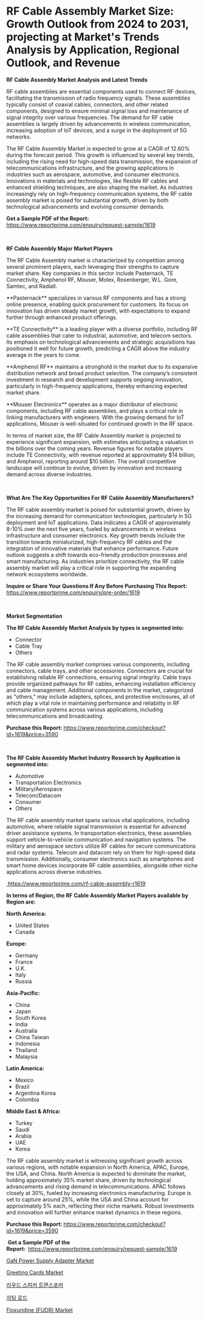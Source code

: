 <p><h1>RF Cable Assembly Market Size: Growth Outlook from 2024 to 2031, projecting at Market's Trends Analysis by Application, Regional Outlook, and Revenue</h1></p><p><strong>RF Cable Assembly Market Analysis and Latest Trends</strong></p>
<p><p>RF cable assemblies are essential components used to connect RF devices, facilitating the transmission of radio frequency signals. These assemblies typically consist of coaxial cables, connectors, and other related components, designed to ensure minimal signal loss and maintenance of signal integrity over various frequencies. The demand for RF cable assemblies is largely driven by advancements in wireless communication, increasing adoption of IoT devices, and a surge in the deployment of 5G networks.</p><p>The RF Cable Assembly Market is expected to grow at a CAGR of 12.60% during the forecast period. This growth is influenced by several key trends, including the rising need for high-speed data transmission, the expansion of telecommunications infrastructure, and the growing applications in industries such as aerospace, automotive, and consumer electronics. Innovations in materials and technologies, like flexible RF cables and enhanced shielding techniques, are also shaping the market. As industries increasingly rely on high-frequency communication systems, the RF cable assembly market is poised for substantial growth, driven by both technological advancements and evolving consumer demands.</p></p>
<p><strong>Get a Sample PDF of the Report:&nbsp;</strong> <a href="https://www.reportprime.com/enquiry/request-sample/1619">https://www.reportprime.com/enquiry/request-sample/1619</a></p>
<p>&nbsp;</p>
<p><strong>RF Cable Assembly Major Market Players</strong></p>
<p><p>The RF Cable Assembly market is characterized by competition among several prominent players, each leveraging their strengths to capture market share. Key companies in this sector include Pasternack, TE Connectivity, Amphenol RF, Mouser, Molex, Rosenberger, W.L. Gore, Samtec, and Radiall.</p><p>**Pasternack** specializes in various RF components and has a strong online presence, enabling quick procurement for customers. Its focus on innovation has driven steady market growth, with expectations to expand further through enhanced product offerings.</p><p>**TE Connectivity** is a leading player with a diverse portfolio, including RF cable assemblies that cater to industrial, automotive, and telecom sectors. Its emphasis on technological advancements and strategic acquisitions has positioned it well for future growth, predicting a CAGR above the industry average in the years to come.</p><p>**Amphenol RF** maintains a stronghold in the market due to its expansive distribution network and broad product selection. The company’s consistent investment in research and development supports ongoing innovation, particularly in high-frequency applications, thereby enhancing expected market share.</p><p>**Mouser Electronics** operates as a major distributor of electronic components, including RF cable assemblies, and plays a critical role in linking manufacturers with engineers. With the growing demand for IoT applications, Mouser is well-situated for continued growth in the RF space.</p><p>In terms of market size, the RF Cable Assembly market is projected to experience significant expansion, with estimates anticipating a valuation in the billions over the coming years. Revenue figures for notable players include TE Connectivity, with revenue reported at approximately $14 billion, and Amphenol, reporting around $10 billion. The overall competitive landscape will continue to evolve, driven by innovation and increasing demand across diverse industries.</p></p>
<p>&nbsp;</p>
<p><strong>What Are The Key Opportunities For RF Cable Assembly Manufacturers?</strong></p>
<p><p>The RF cable assembly market is poised for substantial growth, driven by the increasing demand for communication technologies, particularly in 5G deployment and IoT applications. Data indicates a CAGR of approximately 8-10% over the next five years, fueled by advancements in wireless infrastructure and consumer electronics. Key growth trends include the transition towards miniaturized, high-frequency RF cables and the integration of innovative materials that enhance performance. Future outlook suggests a shift towards eco-friendly production processes and smart manufacturing. As industries prioritize connectivity, the RF cable assembly market will play a critical role in supporting the expanding network ecosystems worldwide.</p></p>
<p><strong>Inquire or Share Your Questions If Any Before Purchasing This Report:</strong> <a href="https://www.reportprime.com/enquiry/pre-order/1619">https://www.reportprime.com/enquiry/pre-order/1619</a></p>
<p>&nbsp;</p>
<p><strong>Market Segmentation</strong></p>
<p><strong>The RF Cable Assembly Market Analysis by types is segmented into:</strong></p>
<p><ul><li>Connector</li><li>Cable Tray</li><li>Others</li></ul></p>
<p><p>The RF cable assembly market comprises various components, including connectors, cable trays, and other accessories. Connectors are crucial for establishing reliable RF connections, ensuring signal integrity. Cable trays provide organized pathways for RF cables, enhancing installation efficiency and cable management. Additional components in the market, categorized as "others," may include adapters, splices, and protective enclosures, all of which play a vital role in maintaining performance and reliability in RF communication systems across various applications, including telecommunications and broadcasting.</p></p>
<p><strong>Purchase this Report:&nbsp;</strong><a href="https://www.reportprime.com/checkout?id=1619&price=3590">https://www.reportprime.com/checkout?id=1619&price=3590</a></p>
<p>&nbsp;</p>
<p><strong>The RF Cable Assembly Market Industry Research by Application is segmented into:</strong></p>
<p><ul><li>Automotive</li><li>Transportation Electronics</li><li>Military/Aerospace</li><li>Telecom/Datacom</li><li>Consumer</li><li>Others</li></ul></p>
<p><p>The RF cable assembly market spans various vital applications, including automotive, where reliable signal transmission is essential for advanced driver assistance systems. In transportation electronics, these assemblies support vehicle-to-vehicle communication and navigation systems. The military and aerospace sectors utilize RF cables for secure communications and radar systems. Telecom and datacom rely on them for high-speed data transmission. Additionally, consumer electronics such as smartphones and smart home devices incorporate RF cable assemblies, alongside other niche applications across diverse industries.</p></p>
<p><a href="https://www.reportprime.com/rf-cable-assembly-r1619">&nbsp;https://www.reportprime.com/rf-cable-assembly-r1619</a></p>
<p><strong>In terms of Region, the RF Cable Assembly Market Players available by Region are:</strong></p>
<p>
    <p> <strong> North America: </strong>
        <ul>
            <li>United States</li>
            <li>Canada</li>
        </ul>
        </p> 
    <p> <strong> Europe: </strong>
        <ul>
            <li>Germany</li>
            <li>France</li>
            <li>U.K.</li>
            <li>Italy</li>
            <li>Russia</li>
        </ul>
        </p> 
    <p> <strong> Asia-Pacific: </strong>
        <ul>
            <li>China</li>
            <li>Japan</li>
            <li>South Korea</li>
            <li>India</li>
            <li>Australia</li>
            <li>China Taiwan</li>
            <li>Indonesia</li>
            <li>Thailand</li>
            <li>Malaysia</li>
        </ul>
        </p> 
    <p> <strong> Latin America: </strong>
        <ul>
            <li>Mexico</li>
            <li>Brazil</li>
            <li>Argentina Korea</li>
            <li>Colombia</li>
        </ul>
        </p> 
    <p> <strong> Middle East & Africa: </strong>
        <ul>
            <li>Turkey</li>
            <li>Saudi</li>
            <li>Arabia</li>
            <li>UAE</li>
            <li>Korea</li>
        </ul>
    </p>
    </p>
<p><p>The RF cable assembly market is witnessing significant growth across various regions, with notable expansion in North America, APAC, Europe, the USA, and China. North America is expected to dominate the market, holding approximately 35% market share, driven by technological advancements and rising demand in telecommunications. APAC follows closely at 30%, fueled by increasing electronics manufacturing. Europe is set to capture around 25%, while the USA and China account for approximately 5% each, reflecting their niche markets. Robust investments and innovation will further enhance market dynamics in these regions.</p></p>
<p><strong>Purchase this Report: </strong><a href="https://www.reportprime.com/checkout?id=1619&price=3590">https://www.reportprime.com/checkout?id=1619&price=3590</a></p>
<p>&nbsp;<strong>Get a Sample PDF of the Report:&nbsp;&nbsp;</strong><a href="https://www.reportprime.com/enquiry/request-sample/1619">https://www.reportprime.com/enquiry/request-sample/1619</a></p>
<p><strong></strong></p>
<p><p><a href="https://issuu.com/reportprime-2/docs/gan-power-supply-adapter-market-siz_12a2dc7646d8a2">GaN Power Supply Adapter Market</a></p><p><a href="https://www.linkedin.com/pulse/future-innovation-global-greeting-cards-market-growth-opportunities-umeaf?trackingId=ph34c219T8%2BMpvAICAXBuQ%3D%3D">Greeting Cards Market</a></p><p><a href="https://medium.com/@wallacecumfgmings567556/%ED%99%95%EC%84%B1%EA%B8%B0-%EB%B3%80%EC%95%95%EA%B8%B0-%EC%8B%9C%EC%9E%A5-%EA%B8%80%EB%A1%9C%EB%B2%8C-%EB%B0%8F-%EC%A7%80%EC%97%AD-%EB%B6%84%EC%84%9D-%EC%A7%80%EC%97%AD-%EA%B5%AD%EA%B0%80-%EC%88%98%EC%A4%80-%EB%B6%84%EC%84%9D-%EB%B0%8F-%EA%B2%BD%EC%9F%81-%ED%99%98%EA%B2%BD-%EC%A7%91%EC%A4%91-0a306e1a899e">라우드 스피커 트랜스포머</a></p><p><a href="https://medium.com/@wallacecumfgmings567556/%ED%9E%88%ED%8C%85-%EB%A1%9C%EB%93%9C-%EC%8B%9C%EC%9E%A5-%EB%8F%99%ED%96%A5-%EB%B0%8F-%EC%A0%84%EB%9E%B5%EC%A0%81-%EC%8B%9C%EC%9E%A5-%ED%86%B5%EC%B0%B0%EB%A0%A5-2024-2031-b24a55e33f42">히팅 로드</a></p><p><a href="https://medium.com/@madisynreinger/global-perspectives-on-floxuridine-fudr-market-trends-and-forecast-2024-2031-2c70bbf55a04">Floxuridine (FUDR) Market</a></p></p>